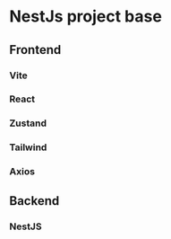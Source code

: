 # NestJs project base
## Frontend
### Vite
### React
### Zustand
### Tailwind
### Axios
## Backend
### NestJS